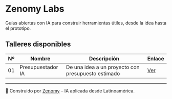 # Zenomy Labs

Guías abiertas con IA para construir herramientas útiles, desde la idea hasta el prototipo.

## Talleres disponibles

| Nº | Nombre | Descripción | Enlace |
|----|--------|-------------|--------|
| 01 | Presupuestador IA | De una idea a un proyecto con presupuesto estimado | [Ver](./taller-01-project-manager) |

---

🧠 Construido por [Zenomy](https://zenomyai.com) – IA aplicada desde Latinoamérica.
